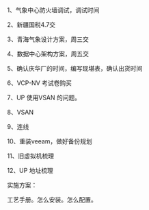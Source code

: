 1、气象中心防火墙调试，调试时间

2、新疆国税4.7交

3、青海气象设计方案，周三交

4、数据中心架构方案，周五交

5、确认庆华厂的时间，编写现堪表，确认出货时间

6、VCP-NV 考试卷购买



7、UP 使用VSAN 的问题。

8、VSAN

9、连线

10、重装veeam，做好备份规划

11、旧虚拟机梳理

12、UP 地址梳理





实施方案：

工艺手册。怎么安装。怎么配置。



